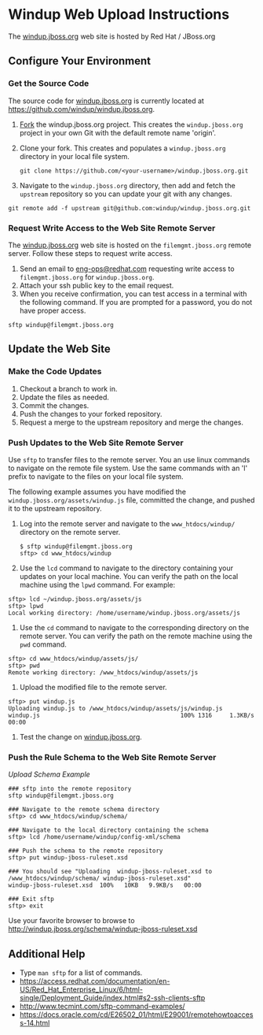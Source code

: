 # Windup Web Upload Instructions

The [windup.jboss.org](http://windup.jboss.org) web site is hosted by Red Hat / JBoss.org

## Configure Your Environment

### Get the Source Code

The source code for [windup.jboss.org](http://windup.jboss.org) is currently located at https://github.com/windup/windup.jboss.org.

1. [Fork](https://github.com/windup/windup.jboss.org/fork) the windup.jboss.org project. This creates the `windup.jboss.org` project in your own Git with the default remote name 'origin'.
1. Clone your fork. This creates and populates a `windup.jboss.org` directory in your local file system.

    ```
    git clone https://github.com/<your-username>/windup.jboss.org.git
    ```

1. Navigate to the `windup.jboss.org` directory, then add and fetch the `upstream` repository so you can update your git with any changes.

```
git remote add -f upstream git@github.com:windup/windup.jboss.org.git
```

### Request Write Access to the Web Site Remote Server

The [windup.jboss.org](http://windup.jboss.org) web site is hosted on the `filemgmt.jboss.org` remote server. Follow these steps to request write access.

1. Send an email to eng-ops@redhat.com requesting write access to `filemgmt.jboss.org` for `windup.jboss.org`.
1. Attach your ssh public key to the email request.
1. When you receive confirmation, you can test access in a terminal with the following command. If you are prompted for a password, you do not have proper access.

```
sftp windup@filemgmt.jboss.org
```

## Update the Web Site

### Make the Code Updates

1. Checkout a branch to work in.
1. Update the files as needed.
1. Commit the changes.
1. Push the changes to your forked repository.
1. Request a merge to the upstream repository and merge the changes.

### Push Updates to the Web Site Remote Server

Use `sftp` to transfer files to the remote server. You an use linux commands to navigate on the remote file system. Use the same commands with an 'l' prefix to navigate to the files on your local file system.

The following example assumes you have modified the `windup.jboss.org/assets/windup.js` file, committed the change, and pushed it to the upstream repository.

1. Log into the remote server and navigate to the `www_htdocs/windup/` directory on the remote server.

    ```
    $ sftp windup@filemgmt.jboss.org
    sftp> cd www_htdocs/windup
    ```

1. Use the `lcd` command to navigate to the directory containing your updates on your local machine. You can verify the path on the local machine using the `lpwd` command. For example:

```
sftp> lcd ~/windup.jboss.org/assets/js
sftp> lpwd
Local working directory: /home/username/windup.jboss.org/assets/js
```
1. Use the `cd` command to navigate to the corresponding directory on the remote server. You can verify the path on the remote machine using the `pwd` command.

```
sftp> cd www_htdocs/windup/assets/js/
sftp> pwd
Remote working directory: /www_htdocs/windup/assets/js
```
1. Upload the modified file to the remote server.

```
sftp> put windup.js
Uploading windup.js to /www_htdocs/windup/assets/js/windup.js
windup.js                                        100% 1316     1.3KB/s   00:00
```
1. Test the change on [windup.jboss.org](http://windup.jboss.org).

### Push the Rule Schema to the Web Site Remote Server

*_Upload Schema Example_*

```
### sftp into the remote repository
sftp windup@filemgmt.jboss.org

### Navigate to the remote schema directory
sftp> cd www_htdocs/windup/schema/

### Navigate to the local directory containing the schema
sftp> lcd /home/username/windup/config-xml/schema

### Push the schema to the remote repository
sftp> put windup-jboss-ruleset.xsd

### You should see "Uploading  windup-jboss-ruleset.xsd to /www_htdocs/windup/schema/ windup-jboss-ruleset.xsd"
windup-jboss-ruleset.xsd  100%   10KB   9.9KB/s   00:00

### Exit sftp
sftp> exit
```

Use your favorite browser to browse to http://windup.jboss.org/schema/windup-jboss-ruleset.xsd

## Additional Help

* Type `man sftp` for a list of commands.
* https://access.redhat.com/documentation/en-US/Red_Hat_Enterprise_Linux/6/html-single/Deployment_Guide/index.html#s2-ssh-clients-sftp
* http://www.tecmint.com/sftp-command-examples/
* https://docs.oracle.com/cd/E26502_01/html/E29001/remotehowtoaccess-14.html


